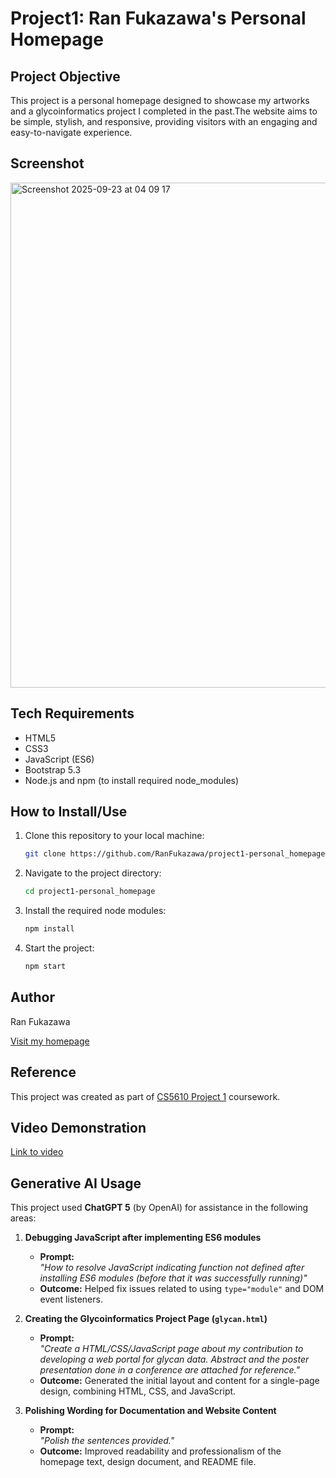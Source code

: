 # Project1: Ran Fukazawa's Personal Homepage

## Project Objective
This project is a personal homepage designed to showcase my artworks and a glycoinformatics project I completed in the past.The website aims to be simple, stylish, and responsive, providing visitors with an engaging and easy-to-navigate experience.

## Screenshot
<img width="1463" height="808" alt="Screenshot 2025-09-23 at 04 09 17" src="https://github.com/user-attachments/assets/3c823932-7126-4118-ad0f-559eeeab7b88" />


## Tech Requirements
- HTML5
- CSS3
- JavaScript (ES6)
- Bootstrap 5.3
- Node.js and npm (to install required node_modules)

## How to Install/Use
1. Clone this repository to your local machine:
   ```bash
   git clone https://github.com/RanFukazawa/project1-personal_homepage.git
2. Navigate to the project directory:
   ```bash
   cd project1-personal_homepage
3. Install the required node modules:
   ```bash
   npm install
4. Start the project:
   ```bash
   npm start

## Author
Ran Fukazawa

[Visit my homepage](https://ranfukazawa.github.io/project1-personal_homepage/)

## Reference
This project was created as part of [CS5610 Project 1](https://northeastern.instructure.com/courses/225993/assignments/2901100) coursework.

## Video Demonstration
[Link to video](https://drive.google.com/file/d/1K_2689ZHpSHcQJzZSJDkvShUVjZym8bL/view?usp=drive_link)

## Generative AI Usage
This project used **ChatGPT 5** (by OpenAI) for assistance in the following areas:  

1. **Debugging JavaScript after implementing ES6 modules**  
   - **Prompt:**  
     *"How to resolve JavaScript indicating function not defined after installing ES6 modules (before that it was successfully running)"*  
   - **Outcome:** Helped fix issues related to using `type="module"` and DOM event listeners.  

2. **Creating the Glycoinformatics Project Page (`glycan.html`)**  
   - **Prompt:**  
     *"Create a HTML/CSS/JavaScript page about my contribution to developing a web portal for glycan data. Abstract and the poster presentation done in a conference are attached for reference."*  
   - **Outcome:** Generated the initial layout and content for a single-page design, combining HTML, CSS, and JavaScript.  

3. **Polishing Wording for Documentation and Website Content**  
   - **Prompt:**  
     *"Polish the sentences provided."*  
   - **Outcome:** Improved readability and professionalism of the homepage text, design document, and README file.  
